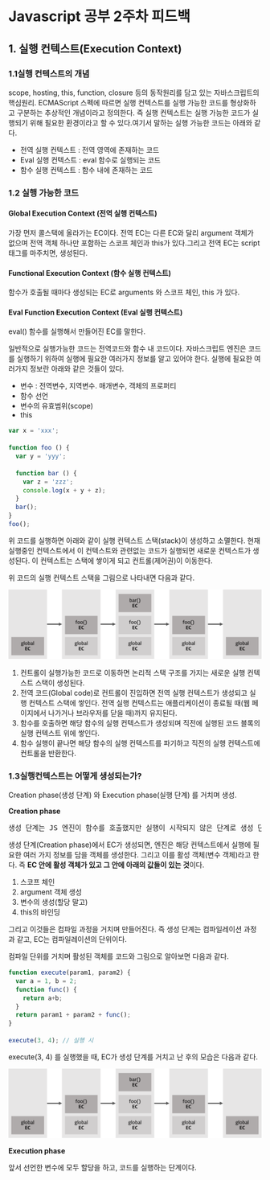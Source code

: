 <h1>Javascript 공부 2주차 피드백</h1>

<h2>1. 실행 컨텍스트(Execution Context)</h2>
<h3>1.1실행 컨텍스트의 개념</h3>
<p>scope, hosting, this, function, closure 등의 동작원리를 담고 있는 자바스크립트의 핵심원리. ECMAScript 스펙에 따르면 실행 컨텍스트를 실행 가능한 코드를 형상화하고 구분하는 추상적인 개념이라고 정의한다. 즉 실행 컨텍스트는 실행 가능한 코드가 실행되기 위해 필요한 환경이라고 할 수 있다.여기서 말하는 실행 가능한 코드는 아래와 같다.</p>

<ul>
<li>전역 실행 컨텍스트 : 전역 영역에 존재하는 코드</li>
<li>Eval 실행 컨텍스트 : eval 함수로 실행되는 코드</li>
<li>함수 실행 컨텍스트 : 함수 내에 존재하는 코드</li>
</ul>

<h3>1.2 실행 가능한 코드</h3>
<h4>Global Execution Context (전역 실행 컨텍스트)</h4>
<p>가장 먼저 콜스택에 올라가는 EC이다. 전역 EC는 다른 EC와 달리 argument 객체가 없으며 전역 객체 하나만 포함하는 스코프 체인과 this가 있다.그리고 전역 EC는  
script  태그를 마주치면, 생성된다. </p>

<h4>Functional Execution Context (함수 실행 컨텍스트)</h4>
<p>함수가 호출될 때마다 생성되는 EC로 arguments 와 스코프 체인, this 가 있다.</p>

<h4>Eval Function Execution Context (Eval 실행 컨텍스트)</h4>
<p>eval() 함수를 실행해서 만들어진 EC를 말한다.</p>

<p> 일반적으로 실행가능한 코드는 전역코드와 함수 내 코드이다. 자바스크립트 엔진은 코드를 실행하기 위하여 실행에 필요한 여러가지 정보를 알고 있어야 한다. 실행에 필요한 여러가지 정보란 아래와 같은 것들이 있다.</p>

<ul>
<li>변수 : 전역변수, 지역변수. 매개변수, 객체의 프로퍼티</li>
<li>함수 선언</li>
<li>변수의 유효범위(scope)</li>
<li>this</li>
</ul>

```javascript
var x = 'xxx';

function foo () {
  var y = 'yyy';

  function bar () {
    var z = 'zzz';
    console.log(x + y + z);
  }
  bar();
}
foo();
```



<p>위 코드를 실행하면 아래와 같이 실행 컨텍스트 스택(stack)이 생성하고 소멸한다. 현재 실행중인 컨텍스트에서 이 컨텍스트와 관련없는 코드가 실행되면 새로운 컨텍스트가 생성된다. 이 컨텍스트는 스택에 쌓이게 되고 컨트롤(제어권)이 이동한다. </p>

<p>위 코드의 실행 컨텍스트 스택을 그림으로 나타내면 다음과 같다.</p>
<img src="ec_1.png"/>

<ol>
    <li>컨트롤이 실행가능한 코드로 이동하면 논리적 스택 구조를 가지는 새로운 실행 컨텍스트 스택이 생성된다. </li>
    <li>전역 코드(Global code)로 컨트롤이 진입하면 전역 실행 컨텍스트가 생성되고 실행 컨텍스트 스택에 쌓인다. 전역 실행 컨텍스트는 애플리케이션이 종료될 때(웹 페이지에서 나가거나 브라우저를 닫을 때)까지 유지된다.</li>
    <li>함수를 호출하면 해당 함수의 실행 컨텍스트가 생성되며 직전에 실행된 코드 블록의 실행 컨텍스트 위에 쌓인다.</li>
    <li>함수 실행이 끝나면 해당 함수의 실행 컨텍스트를 파기하고 직전의 실행 컨텍스트에 컨트롤을 반환한다.</li>
</ol>

<h3>1.3실행컨텍스트는 어떻게 생성되는가?</h3>
<p>Creation phase(생성 단계) 와 Execution phase(실행 단계) 를 거치며 생성.</p>

<b>Creation phase</b>
<pre>
생성 단계는 JS 엔진이 함수를 호출했지만 실행이 시작되지 않은 단계로 생성 단계에서 JS 엔진은 컴파일 단계에 있으며 코드를 컴파일하기 위해 (함수를) 스캔한다.
</pre>

<p>생성 단계(Creation phase)에서 EC가 생성되면, 엔진은 해당 컨텍스트에서 실행에 필요한 여러 가지 정보를 담을 객체를 생성한다. 그리고 이를 활성 객체(변수 객체)라고 한다. 즉 <b>EC 안에 활성 객체가 있고 그 안에 아래의 값들이 있는 것</b>이다.</p>

<ol>
    <li>스코프 체인</li>
    <li>argument 객체 생성</li>
    <li>변수의 생성(할당 말고)</li>
    <li>this의 바인딩</li>
</ol>

<p>그리고 이것들은 컴파일 과정을 거치며 만들어진다. 즉 생성 단계는 컴파일레이션 과정과 같고, EC는 컴파일레이션의 단위이다.</p>


<p>컴파일 단위를 거치며 활성된 객체를 코드와 그림으로 알아보면 다음과 같다.</p>

```javascript
function execute(param1, param2) {
  var a = 1, b = 2;
  function func() {
    return a+b;
  }
  return param1 + param2 + func();
}

execute(3, 4); // 실행 시
```
<p>execute(3, 4) 를 실행했을 때, EC가 생성 단계를 거치고 난 후의 모습은 다음과 같다.</p>

<img src="./ec_1.png"/>

<b>Execution phase</b>
<p>
앞서 선언한 변수에 모두 할당을 하고, 코드를 실행하는 단계이다.
</p>